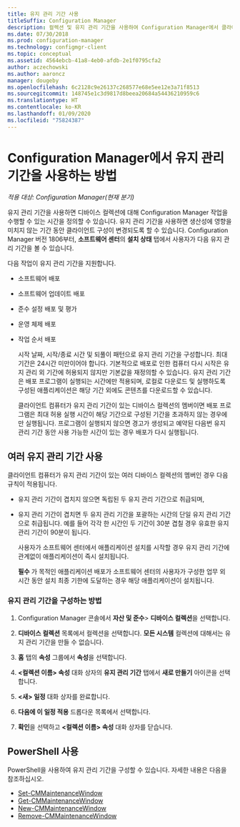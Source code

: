 ```yaml
---
title: 유지 관리 기간 사용
titleSuffix: Configuration Manager
description: 컬렉션 및 유지 관리 기간을 사용하여 Configuration Manager에서 클라이언트를 효과적으로 관리할 수 있습니다.
ms.date: 07/30/2018
ms.prod: configuration-manager
ms.technology: configmgr-client
ms.topic: conceptual
ms.assetid: 4564ebcb-41a8-4eb0-afdb-2e1f0795cfa2
author: aczechowski
ms.author: aaroncz
manager: dougeby
ms.openlocfilehash: 6c2128c9e26137c268577e68e5ee12e3a71f8513
ms.sourcegitcommit: 148745e1c3d9817d8beea20684a54436210959c6
ms.translationtype: HT
ms.contentlocale: ko-KR
ms.lasthandoff: 01/09/2020
ms.locfileid: "75824387"
---
```

# <a name="how-to-use-maintenance-windows-in-configuration-manager"></a>Configuration Manager에서 유지 관리 기간을 사용하는 방법

*적용 대상: Configuration Manager(현재 분기)*

유지 관리 기간을 사용하면 디바이스 컬렉션에 대해 Configuration Manager 작업을 수행할 수 있는 시간을 정의할 수 있습니다. 유지 관리 기간을 사용하면 생산성에 영향을 미치지 않는 기간 동안 클라이언트 구성이 변경되도록 할 수 있습니다. Configuration Manager 버전 1806부터, **소프트웨어 센터**의 **설치 상태** 탭에서 사용자가 다음 유지 관리 기간을 볼 수 있습니다. <!--1358131-->

 다음 작업이 유지 관리 기간을 지원합니다.  

- 소프트웨어 배포  

- 소프트웨어 업데이트 배포  

- 준수 설정 배포 및 평가  

- 운영 체제 배포  

- 작업 순서 배포  

  시작 날짜, 시작/종료 시간 및 되풀이 패턴으로 유지 관리 기간을 구성합니다. 최대 기간은 24시간 미만이어야 합니다. 기본적으로 배포로 인한 컴퓨터 다시 시작은 유지 관리 외 기간에 허용되지 않지만 기본값을 재정의할 수 있습니다. 유지 관리 기간은 배포 프로그램이 실행되는 시간에만 적용되며, 로컬로 다운로드 및 실행하도록 구성된 애플리케이션은 해당 기간 외에도 콘텐츠를 다운로드할 수 있습니다.  

  클라이언트 컴퓨터가 유지 관리 기간이 있는 디바이스 컬렉션의 멤버이면 배포 프로그램은 최대 허용 실행 시간이 해당 기간으로 구성된 기간을 초과하지 않는 경우에만 실행됩니다. 프로그램이 실행되지 않으면 경고가 생성되고 예약된 다음번 유지 관리 기간 동안 사용 가능한 시간이 있는 경우 배포가 다시 실행됩니다.  

## <a name="using-multiple-maintenance-windows"></a>여러 유지 관리 기간 사용  
 클라이언트 컴퓨터가 유지 관리 기간이 있는 여러 디바이스 컬렉션의 멤버인 경우 다음 규칙이 적용됩니다.  

- 유지 관리 기간이 겹치지 않으면 독립된 두 유지 관리 기간으로 취급되며,  

- 유지 관리 기간이 겹치면 두 유지 관리 기간을 포괄하는 시간의 단일 유지 관리 기간으로 취급됩니다. 예를 들어 각각 한 시간인 두 기간이 30분 겹칠 경우 유효한 유지 관리 기간이 90분이 됩니다.  

  사용자가 소프트웨어 센터에서 애플리케이션 설치를 시작할 경우 유지 관리 기간에 관계없이 애플리케이션이 즉시 설치됩니다.  

  **필수** 가 목적인 애플리케이션 배포가 소프트웨어 센터의 사용자가 구성한 업무 외 시간 동안 설치 최종 기한에 도달하는 경우 해당 애플리케이션이 설치됩니다. 

### <a name="how-to-configure-maintenance-windows"></a>유지 관리 기간을 구성하는 방법  

1.  Configuration Manager 콘솔에서 **자산 및 준수**>  **디바이스 컬렉션**을 선택합니다.  

3.  **디바이스 컬렉션** 목록에서 컬렉션을 선택합니다. **모든 시스템** 컬렉션에 대해서는 유지 관리 기간을 만들 수 없습니다.  

4.  **홈** 탭의 **속성** 그룹에서 **속성**을 선택합니다.  

5.  **&lt;컬렉션 이름\> 속성** 대화 상자의 **유지 관리 기간** 탭에서 **새로 만들기** 아이콘을 선택합니다.  

6.  **&lt;새\> 일정** 대화 상자를 완료합니다.  

7.  **다음에 이 일정 적용** 드롭다운 목록에서 선택합니다.  

8.  **확인**을 선택하고 **&lt;컬렉션 이름\> 속성** 대화 상자를 닫습니다.  
 
## <a name="bkmk_powershell"></a> PowerShell 사용

PowerShell을 사용하여 유지 관리 기간을 구성할 수 있습니다.  자세한 내용은 다음을 참조하십시오.

* [Set-CMMaintenanceWindow](https://docs.microsoft.com/powershell/module/configurationmanager/set-cmmaintenancewindow)
* [Get-CMMaintenanceWindow](https://docs.microsoft.com/powershell/module/configurationmanager/get-cmmaintenancewindow)
* [New-CMMaintenanceWindow](https://docs.microsoft.com/powershell/module/configurationmanager/new-cmmaintenancewindow)
* [Remove-CMMaintenanceWindow](https://docs.microsoft.com/powershell/module/configurationmanager/remove-cmmaintenancewindow)
